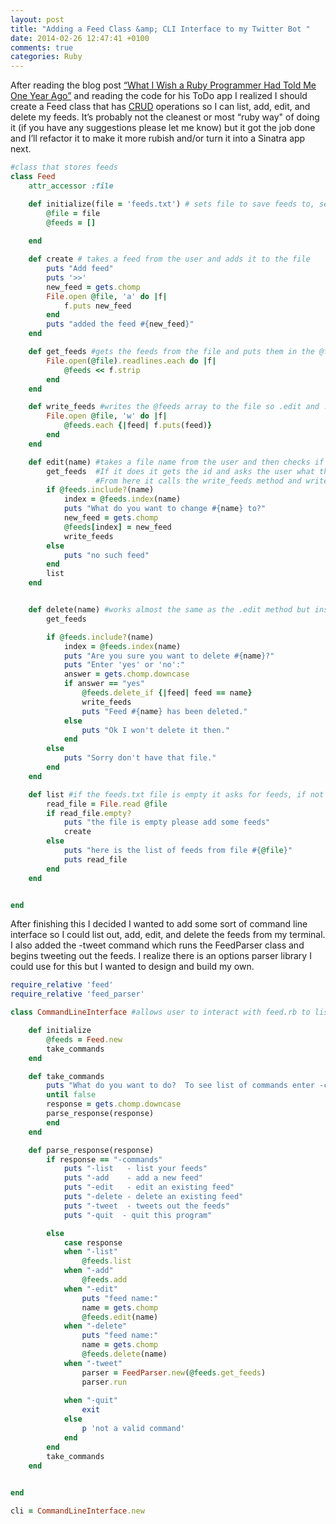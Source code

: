 ```yaml
---
layout: post
title: "Adding a Feed Class &amp; CLI Interface to my Twitter Bot "
date: 2014-02-26 12:47:41 +0100
comments: true
categories: Ruby
---
```


After reading the blog post <a href="http://sirupsen.com/what-I-wish-a-ruby-programmer-had-told-me-one-year-ago/" target="_blank">“What I Wish a Ruby Programmer Had Told Me One Year Ago”</a> and reading the code for his ToDo app I realized I should create a Feed class that has <a href="http://en.wikipedia.org/wiki/Create,_read,_update_and_delete" target="_blank">CRUD</a> operations so I can list, add, edit, and delete my feeds.  It’s probably not the cleanest or most “ruby way" of doing it (if you have any suggestions please let me know) but it got the job done and I’ll refactor it to make it more rubish and/or turn it into a Sinatra app next.

```ruby
#class that stores feeds
class Feed
	attr_accessor :file

	def initialize(file = 'feeds.txt') # sets file to save feeds to, sets @feed array, and calls the list method 
		@file = file 
		@feeds = []
		
	end 

	def create # takes a feed from the user and adds it to the file 
		puts "Add feed"
		puts '>>'
		new_feed = gets.chomp
		File.open @file, 'a' do |f|
			f.puts new_feed
		end 
		puts "added the feed #{new_feed}"
	end

	def get_feeds #gets the feeds from the file and puts them in the @feeds array so they can be used by the .edit and .delete methods
		File.open(@file).readlines.each do |f|
			@feeds << f.strip 
		end 
	end 

	def write_feeds #writes the @feeds array to the file so .edit and .delete can write the @feeds array they've changed to the file 
		File.open @file, 'w' do |f|
			@feeds.each {|feed| f.puts(feed)}
		end
	end 

	def edit(name) #takes a file name from the user and then checks if that exists in the @feeds array. 
		get_feeds  #If it does it gets the id and asks the user what they want to change the name to and then changes that index to the new name.
				   #From here it calls the write_feeds method and writes the new array to the file 
		if @feeds.include?(name)
			index = @feeds.index(name)
			puts "What do you want to change #{name} to?"
			new_feed = gets.chomp
			@feeds[index] = new_feed
			write_feeds
		else 
			puts "no such feed"
		end 
		list
	end 


	def delete(name) #works almost the same as the .edit method but instead of changing the feed name it deletes it
		get_feeds

		if @feeds.include?(name) 
			index = @feeds.index(name)
			puts "Are you sure you want to delete #{name}?"
			puts "Enter 'yes' or 'no':"
			answer = gets.chomp.downcase
			if answer == "yes"
				@feeds.delete_if {|feed| feed == name}
				write_feeds
				puts "Feed #{name} has been deleted."
			else 
				puts "Ok I won't delete it then."
			end 
		else 
			puts "Sorry don't have that file."
		end 
	end 

	def list #if the feeds.txt file is empty it asks for feeds, if not it puts the feeds from the file 
		read_file = File.read @file
		if read_file.empty?
			puts "the file is empty please add some feeds"
			create
		else
			puts "here is the list of feeds from file #{@file}" 
			puts read_file
		end 
	end 


end 
```

After finishing this I decided I wanted to add some sort of command line interface so I could list out, add, edit, and delete the feeds from my terminal. I also added the -tweet command which runs the FeedParser class and begins tweeting out the feeds.  I realize there is an options parser library I could use for this but I wanted to design and build my own.

```ruby
require_relative 'feed'
require_relative 'feed_parser'

class CommandLineInterface #allows user to interact with feed.rb to list, add, edit, and delete 

	def initialize 
		@feeds = Feed.new
		take_commands
	end 

	def take_commands
		puts "What do you want to do?  To see list of commands enter -commands"
		until false 
		response = gets.chomp.downcase
		parse_response(response)
		end 
	end 

	def parse_response(response)
		if response == "-commands"
			puts "-list	  - list your feeds"
			puts "-add	  - add a new feed"
			puts "-edit	  - edit an existing feed"
			puts "-delete - delete an existing feed"
			puts "-tweet  - tweets out the feeds" 
			puts "-quit  - quit this program"

		else 
			case response 
			when "-list"
				@feeds.list
			when "-add"
				@feeds.add
			when "-edit"
				puts "feed name:"
				name = gets.chomp
				@feeds.edit(name)
			when "-delete"
				puts "feed name:"
				name = gets.chomp
				@feeds.delete(name)
			when "-tweet"
				parser = FeedParser.new(@feeds.get_feeds)
				parser.run
				
			when "-quit"
				exit 
			else 
				p 'not a valid command'
			end 
		end 
		take_commands
	end 
	 

end

cli = CommandLineInterface.new	
```

